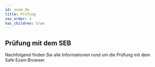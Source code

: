 ```yaml
---
id: exam_de
title: Prüfung
nav_order: 3
has_children: true
---
```


## Prüfung mit dem SEB

Nachfolgend finden Sie alle Informationen rund um die Prüfung mit dem Safe Exam Browser.
